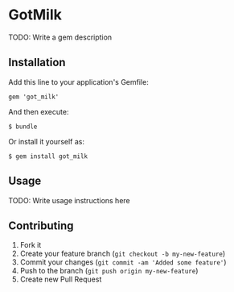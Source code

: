 # GotMilk

TODO: Write a gem description

## Installation

Add this line to your application's Gemfile:

    gem 'got_milk'

And then execute:

    $ bundle

Or install it yourself as:

    $ gem install got_milk

## Usage

TODO: Write usage instructions here

## Contributing

1. Fork it
2. Create your feature branch (`git checkout -b my-new-feature`)
3. Commit your changes (`git commit -am 'Added some feature'`)
4. Push to the branch (`git push origin my-new-feature`)
5. Create new Pull Request
